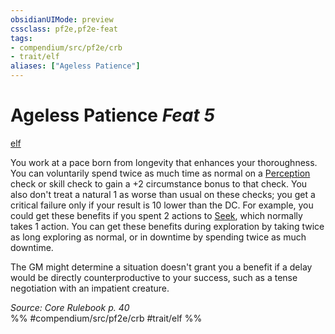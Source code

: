 ```yaml
---
obsidianUIMode: preview
cssclass: pf2e,pf2e-feat
tags:
- compendium/src/pf2e/crb
- trait/elf
aliases: ["Ageless Patience"]
---
```

# Ageless Patience  *Feat 5*  
[elf](/rules/traits/elf.md)  


You work at a pace born from longevity that enhances your thoroughness. You can voluntarily spend twice as much time as normal on a [Perception](/compendium/skills.md#Perception) check or skill check to gain a +2 circumstance bonus to that check. You also don't treat a natural 1 as worse than usual on these checks; you get a critical failure only if your result is 10 lower than the DC. For example, you could get these benefits if you spent 2 actions to [Seek](/rules/actions/seek.md), which normally takes 1 action. You can get these benefits during exploration by taking twice as long exploring as normal, or in downtime by spending twice as much downtime.

The GM might determine a situation doesn't grant you a benefit if a delay would be directly counterproductive to your success, such as a tense negotiation with an impatient creature.

*Source: Core Rulebook p. 40*  
%% #compendium/src/pf2e/crb #trait/elf %%